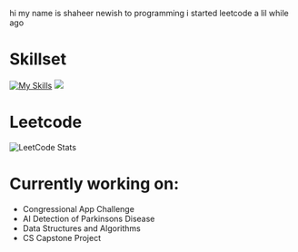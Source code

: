 hi my name is shaheer
newish to programming i started leetcode a lil while ago
# Skillset
[![My Skills](https://skillicons.dev/icons?i=java,html,py,arduino,cpp)](https://skillicons.dev)
<img src="https://github-readme-stats.vercel.app/api/top-langs/?username=shaheerrrrr"/>

# Leetcode
![LeetCode Stats](https://leetcard.jacoblin.cool/khanshaheer20008?theme=dark&font=Raleway%20Dots)

# Currently working on:
- Congressional App Challenge
- AI Detection of Parkinsons Disease
- Data Structures and Algorithms
- CS Capstone Project
